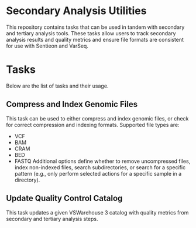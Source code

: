 # Secondary Analysis Utilities

This repository contains tasks that can be used in tandem with secondary and tertiary analysis tools. These tasks allow users to track secondary analysis results and quality metrics and ensure file formats are consistent for use with Sentieon and VarSeq. 

# Tasks

Below are the list of tasks and their usage. 

## Compress and Index Genomic Files

This task can be used to either compress and index genomic files, or check for correct compression and indexing formats. Supported file types are: 
- VCF
- BAM
- CRAM
- BED
- FASTQ
Additional options define whether to remove uncompressed files, index non-indexed files, search subdirectories, or search for a specific pattern (e.g., only perform selected actions for a specific sample in a directory).

## Update Quality Control Catalog

This task updates a given VSWarehouse 3 catalog with quality metrics from secondary and tertiary analysis steps. 
